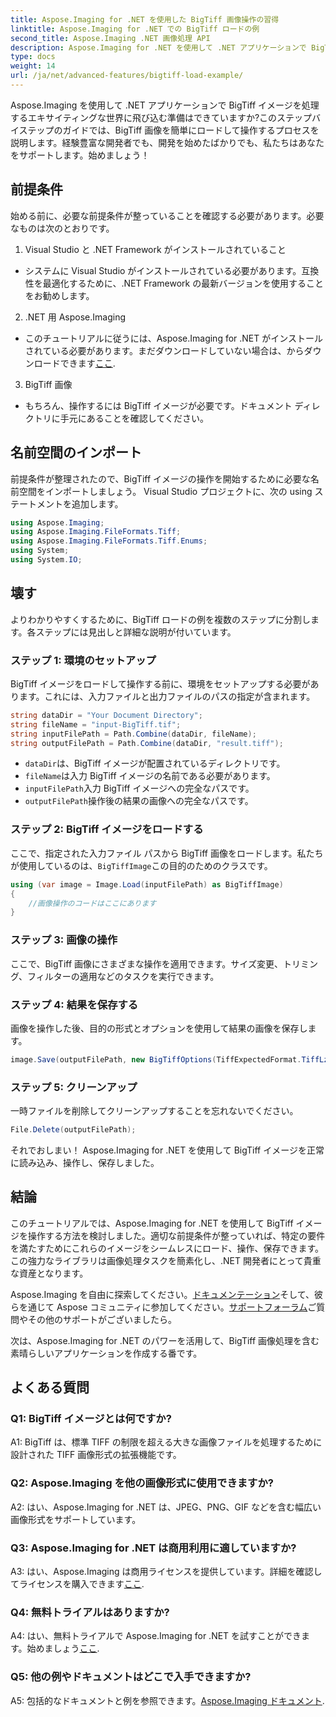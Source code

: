 ```yaml
---
title: Aspose.Imaging for .NET を使用した BigTiff 画像操作の習得
linktitle: Aspose.Imaging for .NET での BigTiff ロードの例
second_title: Aspose.Imaging .NET 画像処理 API
description: Aspose.Imaging for .NET を使用して .NET アプリケーションで BigTiff イメージを操作する方法を学びます。シームレスな画像処理については、ステップバイステップのガイドに従ってください。
type: docs
weight: 14
url: /ja/net/advanced-features/bigtiff-load-example/
---
```

Aspose.Imaging を使用して .NET アプリケーションで BigTiff イメージを処理するエキサイティングな世界に飛び込む準備はできていますか?このステップバイステップのガイドでは、BigTiff 画像を簡単にロードして操作するプロセスを説明します。経験豊富な開発者でも、開発を始めたばかりでも、私たちはあなたをサポートします。始めましょう！

## 前提条件

始める前に、必要な前提条件が整っていることを確認する必要があります。必要なものは次のとおりです。

1. Visual Studio と .NET Framework がインストールされていること
- システムに Visual Studio がインストールされている必要があります。互換性を最適化するために、.NET Framework の最新バージョンを使用することをお勧めします。

2. .NET 用 Aspose.Imaging
- このチュートリアルに従うには、Aspose.Imaging for .NET がインストールされている必要があります。まだダウンロードしていない場合は、からダウンロードできます[ここ](https://releases.aspose.com/imaging/net/).

3. BigTiff 画像
- もちろん、操作するには BigTiff イメージが必要です。ドキュメント ディレクトリに手元にあることを確認してください。

## 名前空間のインポート

前提条件が整理されたので、BigTiff イメージの操作を開始するために必要な名前空間をインポートしましょう。 Visual Studio プロジェクトに、次の using ステートメントを追加します。

```csharp
using Aspose.Imaging;
using Aspose.Imaging.FileFormats.Tiff;
using Aspose.Imaging.FileFormats.Tiff.Enums;
using System;
using System.IO;
```

## 壊す

よりわかりやすくするために、BigTiff ロードの例を複数のステップに分割します。各ステップには見出しと詳細な説明が付いています。

### ステップ 1: 環境のセットアップ

BigTiff イメージをロードして操作する前に、環境をセットアップする必要があります。これには、入力ファイルと出力ファイルのパスの指定が含まれます。

```csharp
string dataDir = "Your Document Directory";
string fileName = "input-BigTiff.tif";
string inputFilePath = Path.Combine(dataDir, fileName);
string outputFilePath = Path.Combine(dataDir, "result.tiff");
```

- `dataDir`は、BigTiff イメージが配置されているディレクトリです。
- `fileName`は入力 BigTiff イメージの名前である必要があります。
- `inputFilePath`入力 BigTiff イメージへの完全なパスです。
- `outputFilePath`操作後の結果の画像への完全なパスです。

### ステップ 2: BigTiff イメージをロードする

ここで、指定された入力ファイル パスから BigTiff 画像をロードします。私たちが使用しているのは、`BigTiffImage`この目的のためのクラスです。

```csharp
using (var image = Image.Load(inputFilePath) as BigTiffImage)
{
    //画像操作のコードはここにあります
}
```

### ステップ 3: 画像の操作

ここで、BigTiff 画像にさまざまな操作を適用できます。サイズ変更、トリミング、フィルターの適用などのタスクを実行できます。

### ステップ 4: 結果を保存する

画像を操作した後、目的の形式とオプションを使用して結果の画像を保存します。

```csharp
image.Save(outputFilePath, new BigTiffOptions(TiffExpectedFormat.TiffLzwRgba));
```

### ステップ 5: クリーンアップ

一時ファイルを削除してクリーンアップすることを忘れないでください。

```csharp
File.Delete(outputFilePath);
```

それでおしまい！ Aspose.Imaging for .NET を使用して BigTiff イメージを正常に読み込み、操作し、保存しました。

## 結論

このチュートリアルでは、Aspose.Imaging for .NET を使用して BigTiff イメージを操作する方法を検討しました。適切な前提条件が整っていれば、特定の要件を満たすためにこれらのイメージをシームレスにロード、操作、保存できます。この強力なライブラリは画像処理タスクを簡素化し、.NET 開発者にとって貴重な資産となります。

 Aspose.Imaging を自由に探索してください。[ドキュメンテーション](https://reference.aspose.com/imaging/net/)そして、彼らを通じて Aspose コミュニティに参加してください。[サポートフォーラム](https://forum.aspose.com/)ご質問やその他のサポートがございましたら。

次は、Aspose.Imaging for .NET のパワーを活用して、BigTiff 画像処理を含む素晴らしいアプリケーションを作成する番です。

## よくある質問

### Q1: BigTiff イメージとは何ですか?

A1: BigTiff は、標準 TIFF の制限を超える大きな画像ファイルを処理するために設計された TIFF 画像形式の拡張機能です。

### Q2: Aspose.Imaging を他の画像形式に使用できますか?

A2: はい、Aspose.Imaging for .NET は、JPEG、PNG、GIF などを含む幅広い画像形式をサポートしています。

### Q3: Aspose.Imaging for .NET は商用利用に適していますか?

 A3: はい、Aspose.Imaging は商用ライセンスを提供しています。詳細を確認してライセンスを購入できます[ここ](https://purchase.aspose.com/buy).

### Q4: 無料トライアルはありますか?

A4: はい、無料トライアルで Aspose.Imaging for .NET を試すことができます。始めましょう[ここ](https://releases.aspose.com/).

### Q5: 他の例やドキュメントはどこで入手できますか?

 A5: 包括的なドキュメントと例を参照できます。[Aspose.Imaging ドキュメント](https://reference.aspose.com/imaging/net/).